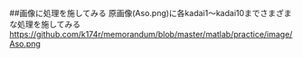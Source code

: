 ##画像に処理を施してみる
原画像(Aso.png)に各kadai1～kadai10までさまざまな処理を施してみる
https://github.com/k174r/memorandum/blob/master/matlab/practice/image/Aso.png
